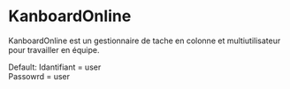 # KanboardOnline

KanboardOnline est un gestionnaire de tache en colonne et multiutilisateur pour travailler en équipe.

Default:
Idantifiant = user <br>
Passowrd = user
